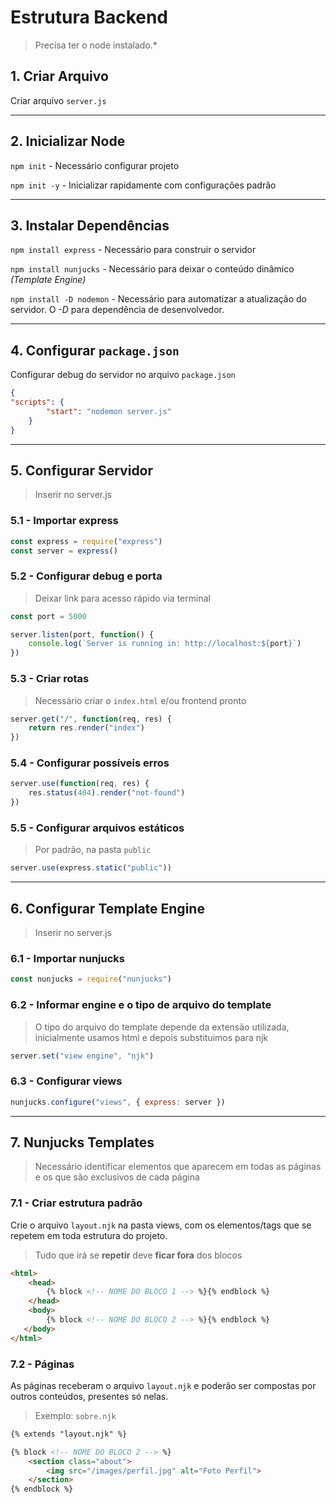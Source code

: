 # **Estrutura Backend**
> Precisa ter o node instalado.*

## **1.** Criar Arquivo
Criar arquivo `server.js`

---

## **2.** Inicializar Node
`npm init` - Necessário configurar projeto

`npm init -y` - Inicializar rapidamente com configurações padrão

---

## **3.** Instalar Dependências
`npm install express` - Necessário para construir o servidor

`npm install nunjucks` - Necessário para deixar o conteúdo dinâmico *(Template Engine)*

`npm install -D nodemon` - Necessário para automatizar a atualização do servidor. O *-D* para dependência de desenvolvedor.

---

## **4.** Configurar `package.json`

Configurar debug do servidor no arquivo `package.json`
```json
{
"scripts": {
        "start": "nodemon server.js"
    }
}
```

---

## **5.** Configurar Servidor

> Inserir no server.js

### **5.1** - Importar express
```javascript
const express = require("express")
const server = express()
```

### **5.2** - Configurar debug e porta
> Deixar link para acesso rápido via terminal
```javascript
const port = 5000

server.listen(port, function() {
    console.log(`Server is running in: http://localhost:${port}`)
})
```

### **5.3** - Criar rotas
> Necessário criar o `index.html` e/ou frontend pronto
```javascript
server.get("/", function(req, res) {
    return res.render("index")
})
```
### **5.4** - Configurar possíveis erros
```javascript
server.use(function(req, res) {
    res.status(404).render("not-found")
})
```

### **5.5** - Configurar arquivos estáticos
> Por padrão, na pasta `public`
```javascript
server.use(express.static("public"))
```

---

## **6.** Configurar Template Engine

> Inserir no server.js

### **6.1** - Importar nunjucks
```javascript
const nunjucks = require("nunjucks")
```

### **6.2** - Informar engine e o tipo de arquivo do template
> O tipo do arquivo do template depende da extensão utilizada, inicialmente usamos html e depois substituimos para njk
```javascript
server.set("view engine", "njk")
```

### **6.3** - Configurar views
```javascript
nunjucks.configure("views", { express: server })
```

---

## **7.** Nunjucks Templates
> Necessário identificar elementos que aparecem em todas as páginas e os que são exclusivos de cada página

### **7.1** - Criar estrutura padrão

Crie o arquivo `layout.njk` na pasta views, com os elementos/tags que se repetem em toda estrutura do projeto.
> Tudo que irá se **repetir** deve **ficar fora** dos blocos

```html
<html>
    <head>
        {% block <!-- NOME DO BLOCO 1 --> %}{% endblock %}
    </head>
    <body>
        {% block <!-- NOME DO BLOCO 2 --> %}{% endblock %}
   </body>
</html>
```

### **7.2** - Páginas

As páginas receberam o arquivo `layout.njk` e poderão ser compostas por outros conteúdos, presentes só nelas.
> Exemplo: `sobre.njk`

```html
{% extends "layout.njk" %}

{% block <!-- NOME DO BLOCO 2 --> %}
    <section class="about">
        <img src="/images/perfil.jpg" alt="Foto Perfil">
    </section>
{% endblock %}
```